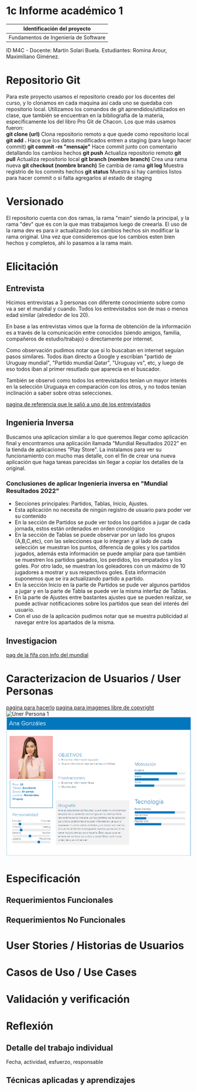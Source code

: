 # 1c Informe académico 1

| Identificación del proyecto
|-----------
| Fundamentos de Ingeniería de Software
ID M4C - Docente: Martín Solari Buela.
Estudiantes: Romina Arour, Maximiliano Giménez.

# Repositorio Git 
Para este proyecto usamos el repositorio creado por los docentes del curso, y lo clonamos en cada maquina asi cada uno se quedaba con repositorio local.
Utilizamos los comandos de git aprendidos/utilizados en clase, que también se encuentran en la bibliografía de la materia, específicamente los del libro Pro Git de Chacon.
Los que más usamos fueron:  
**git clone (url)** Clona repositorio remoto a que quede como repositorio local
**git add .**  Hace que los datos modificados entren a staging (para luego hacer commit)
**git commit -m "mensaje"** Hace commit junto con comentario detallando los cambios hechos
**git push** Actualiza repositorio remoto
**git pull** Actualiza repositorio local 
**git branch (nombre branch)** Crea una rama nueva
**git checkout (nombre branch)** Se cambia de rama
**git log** Muestra registrio de los commits hechos
**git status** Muestra si hay cambios listos para hacer commit o si falta agregarlos al estado de staging


# Versionado
El repositorio cuenta con dos ramas, la rama "main" siendo la principal, y la rama "dev" que es con la que mas trabajamos luego de creearla.
El uso de la rama dev es para ir actualizando los cambios hechos sin modificar la rama original. Una vez que consideremos que los cambios esten bien hechos y completos, ahí lo pasamos a la rama main.

# Elicitación
## Entrevista
Hicimos entrevistas a 3 personas con diferente conocimiento sobre como va a ser el mundial y cuando. Todos los entrevistados son de mas o menos edad similar (alrededor de los 20).

En base a las entrevistas vimos que la forma de obtención de la información es a través de la comunicación entre conocidos (siendo amigos, familia, compañeros de estudio/trabajo) o directamente por internet.

Como observación pudimos notar que si lo buscaban en internet seguían pasos similares. Todos iban directo a Google y escribían "partido de Uruguay mundial", "Partido mundial Qatar", "Uruguay vs", etc, y luego de eso todos iban al primer resutlado que aparecía en el buscador.

También se observó como todos los entrevistados tenían un mayor interés en la selección Uruguaya en comparación con los otros, y no todos tenían inclinación a saber sobre otras selecciones.


[pagina de referencia que le salió a uno de los entrevistados](https://hiraoka.com.pe/blog/post/mundial-qatar-2022-cuando-empieza-donde-es-fechas-y-horarios)
## Ingenieria Inversa
Buscamos una aplicacion similar a lo que queremos llegar como aplicación final y encontramos una aplicación llamada "Mundial Resultados 2022" en la tienda de aplicaciones "Play Store". La instalamos para ver su funcionamiento con mucho mas detalle, con el fin de crear una nueva aplicación que haga tareas parecidas sin llegar a copiar los detalles de la original.
### Conclusiones de aplicar Ingenieria inversa en "Mundial Resultados 2022"  
<ul>
<li> Secciones principales: Partidos, Tablas, Inicio, Ajustes. </li>  
<li> Esta aplicación no necesita de ningún registro de usuario para poder ver su contenido</li>
<li> En la sección de Partidos se pude ver todos los partidos a jugar de cada jornada, estos están ordenados en orden cronológico </li>
<li> En la sección de Tablas se puede observar por un lado los grupos (A,B,C,etc), con las selecciones que lo integran y al lado de cada selección se muestran los puntos, diferencia de goles y los partidos jugados, además esta información se puede ampliar para que también se muestren los partidos ganados, los perdidos, los empatados y los goles.
Por otro lado, se muestran los goleadores con un máximo de 10 jugadores a mostrar y sus respectivos goles. Esta información suponemos que se ira actualizando partido a partido.
<li> En la sección Inicio en la parte de Partidos se pude ver algunos partidos a jugar y en la parte de Tabla se puede ver la misma interfaz de Tablas.
<li> En la parte de Ajustes entre bastantes ajustes que se pueden realizar, se puede activar notificaciones sobre los partidos que sean del interés del usuario.
<li> Con el uso de la aplicación pudimos notar que se muestra publicidad al navegar entre los apartados de la misma.
</ul>

## Investigacion
[pag de la fifa con info del mundial](https://www.fifa.com/fifaplus/en/tournaments/mens/worldcup/qatar2022)
# Caracterizacion de Usuarios / User Personas
[pagina para hacerlo](https://app.xtensio.com/design/xyz6n4zx)
[pagina para imagenes libre de copyright](https://www.pexels.com/)
![Uner Persona 1](https://user-images.githubusercontent.com/96496417/192169590-f1a64334-7d00-48d8-adfb-773da32b6cdd.PNG)
![User Persona 2](https://github.com/ORT-FIS-2022S2/proyecto-arour-gimenez/blob/dev/docs/investigacion/user%20persona2.PNG)
# Especificación
## Requerimientos Funcionales
## Requerimientos No Funcionales

# User Stories / Historias de Usuarios

# Casos de Uso / Use Cases

# Validación y verificación

# Reflexión


## Detalle del trabajo individual

Fecha, actividad, esfuerzo, responsable

## Técnicas aplicadas y aprendizajes
